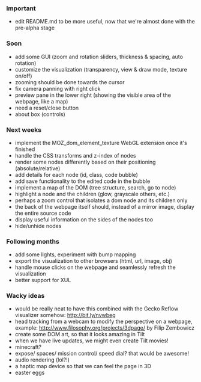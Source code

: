 ### Important
* edit README.md to be more useful, now that we're almost done with the pre-alpha stage

### Soon
* add some GUI (zoom and rotation sliders, thickness & spacing, auto rotation)
* customize the visualization (transparency, view & draw mode, texture on/off)
* zooming should be done towards the cursor
* fix camera panning with right click
* preview pane in the lower right (showing the visible area of the webpage, like a map)
* need a reset/close button
* about box (controls)

### Next weeks
* implement the MOZ_dom_element_texture WebGL extension once it's finished
* handle the CSS transforms and z-index of nodes
* render some nodes differently based on their positioning (absolute/relative)
* add details for each node (id, class, code bubble)
* add save functionality to the edited code in the bubble
* implement a map of the DOM (tree structure, search, go to node)
* highlight a node and the children (glow, grayscale others, etc.)
* perhaps a zoom control that isolates a dom node and its children only
* the back of the webpage itself should, instead of a mirror image, display the entire source code
* display useful information on the sides of the nodes too
* hide/unhide nodes

### Following months
* add some lights, experiment with bump mapping
* export the visualization to other browsers (html, url, image, obj)
* handle mouse clicks on the webpage and seamlessly refresh the visualization
* better support for XUL

### Wacky ideas
* would be really neat to have this combined with the Gecko Reflow visualizer somehow: http://bit.ly/nvwbeg
* head tracking from a webcam to modify the perspective on a webpage, example: http://www.filosophy.org/projects/3dpage/ by Filip Zembowicz
* create some DOM art, so that it looks amazing in Tilt
* when we have live updates, we might even create Tilt movies! 
* minecraft?
* expose/ spaces/ mission control/ speed dial? that would be awesome!
* audio rendering (lol?!)
* a haptic map device so that we can feel the page in 3D
* easter eggs
